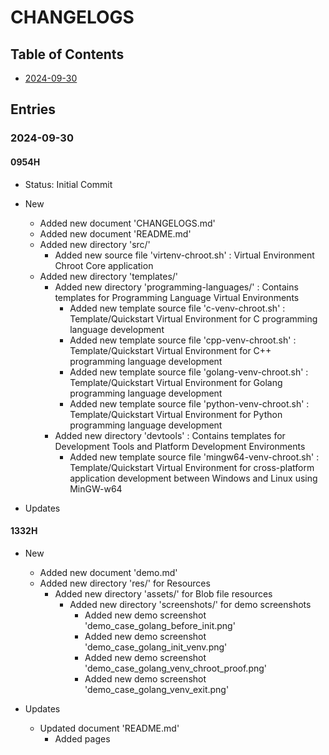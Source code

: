 # CHANGELOGS

## Table of Contents
+ [2024-09-30](#2024-09-30)

## Entries

### 2024-09-30
#### 0954H
+ Status: Initial Commit

- New
    + Added new document 'CHANGELOGS.md'
    + Added new document 'README.md'
    - Added new directory 'src/'
        + Added new source file 'virtenv-chroot.sh' : Virtual Environment Chroot Core application
    - Added new directory 'templates/'
        - Added new directory 'programming-languages/' : Contains templates for Programming Language Virtual Environments
            + Added new template source file 'c-venv-chroot.sh' : Template/Quickstart Virtual Environment for C programming language development
            + Added new template source file 'cpp-venv-chroot.sh' : Template/Quickstart Virtual Environment for C++ programming language development
            + Added new template source file 'golang-venv-chroot.sh' : Template/Quickstart Virtual Environment for Golang programming language development
            + Added new template source file 'python-venv-chroot.sh' : Template/Quickstart Virtual Environment for Python programming language development
        - Added new directory 'devtools' : Contains templates for Development Tools and Platform Development Environments
            + Added new template source file 'mingw64-venv-chroot.sh' : Template/Quickstart Virtual Environment for cross-platform application development between Windows and Linux using MinGW-w64

- Updates

#### 1332H
- New
    + Added new document 'demo.md'
    - Added new directory 'res/' for Resources
        - Added new directory 'assets/' for Blob file resources
            - Added new directory 'screenshots/' for demo screenshots
                + Added new demo screenshot 'demo_case_golang_before_init.png'
                + Added new demo screenshot 'demo_case_golang_init_venv.png'
                + Added new demo screenshot 'demo_case_golang_venv_chroot_proof.png'
                + Added new demo screenshot 'demo_case_golang_venv_exit.png'

- Updates
    - Updated document 'README.md'
        + Added pages
